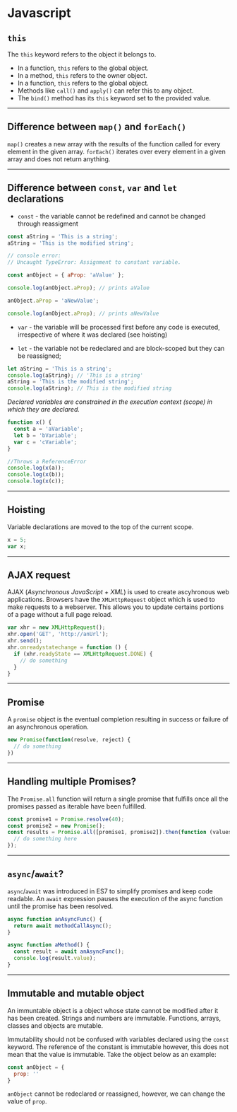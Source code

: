 # Javascript

## `this`

The `this` keyword refers to the object it belongs to.
- In a function, `this` refers to the global object.
- In a method, `this` refers to the owner object.
- In a function, `this` refers to the global object.
- Methods like `call()` and `apply()` can refer this to any object.
- The `bind()` method has its `this` keyword set to the provided value.

---

## Difference between `map()` and `forEach()`

`map()` creates a new array with the results of the function called for every element in the given array. `forEach()` iterates over every element in a given array and does not return anything.

---

## Difference between `const`, `var` and `let` declarations

* `const` - the variable cannot be redefined and cannot be changed through reassigment

```javascript
const aString = 'This is a string';
aString = 'This is the modified string';

// console error:
// Uncaught TypeError: Assignment to constant variable.

const anObject = { aProp: 'aValue' };

console.log(anObject.aProp); // prints aValue

anObject.aProp = 'aNewValue';

console.log(anObject.aProp); // prints aNewValue
```

* `var` - the variable will be processed first before any code is executed, irrespective of where it was declared (see hoisting)

* `let` - the variable not be redeclared and are block-scoped but they can be reassigned;

```javascript
let aString = 'This is a string';
console.log(aString); // 'This is a string'
aString = 'This is the modified string';
console.log(aString); // This is the modified string
```

*Declared variables are constrained in the execution context (scope) in which they are declared.*

```javascript
function x() {
  const a = 'aVariable';
  let b = 'bVariable';
  var c = 'cVariable';
}

//Throws a ReferenceError
console.log(x(a));
console.log(x(b));
console.log(x(c));
```

---
## Hoisting

Variable declarations are moved to the top of the current scope.

```javascript
x = 5;
var x;
```

---

## AJAX request

AJAX (*Asynchronous JavaScript + XML*) is used to create ascyhronous web applications. Browsers have the `XMLHttpRequest` object which is used to make requests to a webserver. This allows you to update certains portions of a page without a full page reload.

```javascript
var xhr = new XMLHttpRequest();
xhr.open('GET', 'http://anUrl');
xhr.send();
xhr.onreadystatechange = function () {
  if (xhr.readyState == XMLHttpRequest.DONE) {
    // do something
  }
}
```
---

## Promise

A `promise` object is the eventual completion resulting in success or failure of an asynchronous operation.

```javascript
new Promise(function(resolve, reject) {
  // do something
})
```

---

## Handling multiple Promises?

The `Promise.all` function will return a single promise that fulfills once all the promises passed as iterable have been fulfilled.

```javascript
const promise1 = Promise.resolve(40);
const promise2 = new Promise();
const results = Promise.all([promise1, promise2]).then(function (values) => {
  // do something here
});
```

---

## `async`/`await`?

`async`/`await` was introduced in ES7 to simplify promises and keep code readable. An `await` expression pauses the execution of the async function until the promise has been resolved. 

```javascript
async function anAsyncFunc() {
  return await methodCallAsync();
}

async function aMethod() {
  const result = await anAsyncFunc();
  console.log(result.value);
}
```

---

## Immutable and mutable object

An immuntable object is a object whose state cannot be modified after it has been created. Strings and numbers are immutable. Functions, arrays, classes and objects are mutable.

Immutability should not be confused with variables declared using the `const` keyword. The reference of the constant is immutable however, this does not mean that the value is immutable. Take the object below as an example:

```javascript
const anObject = {
  prop: ''
}
```

`anObject` cannot be redeclared or reassigned, however, we can change the value of `prop`.
